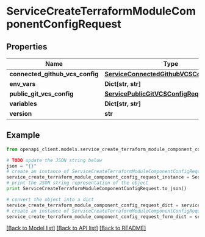 # ServiceCreateTerraformModuleComponentConfigRequest


## Properties

Name | Type | Description | Notes
------------ | ------------- | ------------- | -------------
**connected_github_vcs_config** | [**ServiceConnectedGithubVCSConfigRequest**](ServiceConnectedGithubVCSConfigRequest.md) |  | [optional] 
**env_vars** | **Dict[str, str]** |  | 
**public_git_vcs_config** | [**ServicePublicGitVCSConfigRequest**](ServicePublicGitVCSConfigRequest.md) |  | [optional] 
**variables** | **Dict[str, str]** |  | 
**version** | **str** |  | [optional] 

## Example

```python
from openapi_client.models.service_create_terraform_module_component_config_request import ServiceCreateTerraformModuleComponentConfigRequest

# TODO update the JSON string below
json = "{}"
# create an instance of ServiceCreateTerraformModuleComponentConfigRequest from a JSON string
service_create_terraform_module_component_config_request_instance = ServiceCreateTerraformModuleComponentConfigRequest.from_json(json)
# print the JSON string representation of the object
print ServiceCreateTerraformModuleComponentConfigRequest.to_json()

# convert the object into a dict
service_create_terraform_module_component_config_request_dict = service_create_terraform_module_component_config_request_instance.to_dict()
# create an instance of ServiceCreateTerraformModuleComponentConfigRequest from a dict
service_create_terraform_module_component_config_request_form_dict = service_create_terraform_module_component_config_request.from_dict(service_create_terraform_module_component_config_request_dict)
```
[[Back to Model list]](../README.md#documentation-for-models) [[Back to API list]](../README.md#documentation-for-api-endpoints) [[Back to README]](../README.md)


